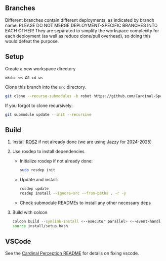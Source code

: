 ## Branches
Different branches contain different deployments, as indicated by branch name. PLEASE DO NOT MERGE DEPLOYMENT-SPECIFIC BRANCHES INTO EACH OTHER! They are separated to simplify the workspace complexity for each deployment (as well as reduce clone/pull overhead), so doing this would defeat the purpose.

## Setup
Create a new workspace directory
```
mkdir ws && cd ws
```
Clone this branch into the `src` directory.
```bash
git clone --recurse-submodules -b robot https://github.com/Cardinal-Space-Mining/lance-2025 src
```
If you forgot to clone recursively:
```bash
git submodule update --init --recursive
```

## Build
1. Install [ROS2](https://docs.ros.org/en/jazzy/Installation.html) if not already done (we are using Jazzy for 2024-2025)

2. Use rosdep to install dependencies
    - Initialize rosdep if not already done:
        ```bash
        sudo rosdep init
        ```
    - Update and install:
        ```bash
        rosdep update
        rosdep install --ignore-src --from-paths . -r -y
        ```
    - Check submodule READMEs to install any other necessary deps

3. Build with colcon
    ```bash
    colcon build --symlink-install <--executor parallel> <--event-handlers console_direct+>
    source install/setup.bash
    ```

## VSCode
See the [Cardinal Perception README](https://github.com/Cardinal-Space-Mining/Cardinal-Perception) for details on fixing vscode.